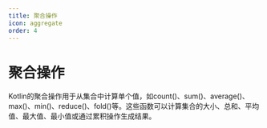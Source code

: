 ```yaml
---
title: 聚合操作
icon: aggregate
order: 4
---
```


# 聚合操作

Kotlin的聚合操作用于从集合中计算单个值，如count()、sum()、average()、max()、min()、reduce()、fold()等。这些函数可以计算集合的大小、总和、平均值、最大值、最小值或通过累积操作生成结果。
